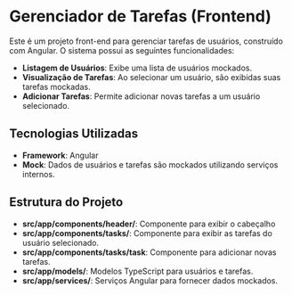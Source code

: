 # Gerenciador de Tarefas (Frontend)

Este é um projeto front-end para gerenciar tarefas de usuários, construído com Angular. O sistema possui as seguintes funcionalidades:

- **Listagem de Usuários**: Exibe uma lista de usuários mockados.
- **Visualização de Tarefas**: Ao selecionar um usuário, são exibidas suas tarefas mockadas.
- **Adicionar Tarefas**: Permite adicionar novas tarefas a um usuário selecionado.

## Tecnologias Utilizadas
- **Framework**: Angular
- **Mock**: Dados de usuários e tarefas são mockados utilizando serviços internos.

## Estrutura do Projeto
- **src/app/components/header/**: Componente para exibir o cabeçalho
- **src/app/components/tasks/**: Componente para exibir as tarefas do usuário selecionado.
- **src/app/components/tasks/task**: Componente para adicionar novas tarefas.
- **src/app/models/**: Modelos TypeScript para usuários e tarefas.
- **src/app/services/**: Serviços Angular para fornecer dados mockados.
